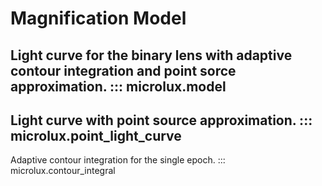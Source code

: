 # Magnification Model

Light curve for the binary lens with adaptive contour integration and point sorce approximation.
::: microlux.model
---
Light curve with point source approximation.
::: microlux.point_light_curve
---
Adaptive contour integration for the single epoch.
::: microlux.contour_integral